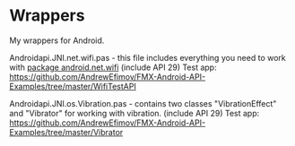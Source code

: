 # Wrappers
My wrappers for Android.

Androidapi.JNI.net.wifi.pas - this file includes everything you need to work with [package android.net.wifi](https://developer.android.com/reference/android/net/wifi/package-summary) (include API 29) 
Test app: https://github.com/AndrewEfimov/FMX-Android-API-Examples/tree/master/WifiTestAPI


Androidapi.JNI.os.Vibration.pas - сontains two classes "VibrationEffect" and "Vibrator" for working with vibration. (include API 29)
Test app: https://github.com/AndrewEfimov/FMX-Android-API-Examples/tree/master/Vibrator
